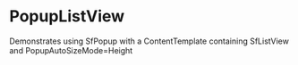 # PopupListView
Demonstrates using SfPopup with a ContentTemplate containing SfListView and PopupAutoSizeMode=Height
